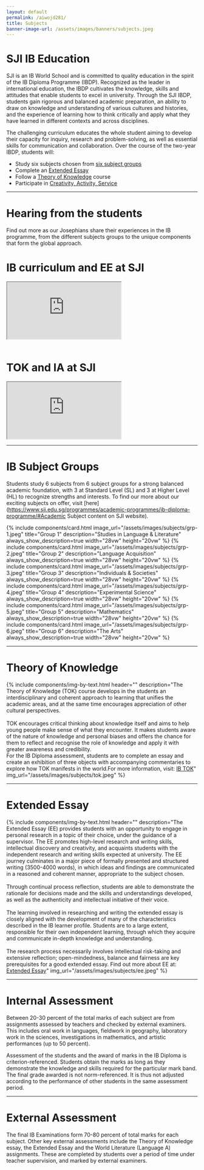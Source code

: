 ```yaml
---
layout: default
permalink: /aiwojd281/
title: Subjects
banner-image-url: /assets/images/banners/subjects.jpeg
---
```


<style>
    .flex-container {
        display: flex;
        gap: 1vw;
        margin: auto;
        flex-wrap: wrap;
        justify-content: center;
    }
</style>

# SJI IB Education

SJI is an IB World School and is committed to quality education in the spirit of the IB Diploma Programme (IBDP). Recognized as the leader in international education, the IBDP cultivates the knowledge, skills and attitudes that enable students to excel in university. Through the SJI IBDP, students gain rigorous and balanced academic preparation, an ability to draw on knowledge and understanding of various cultures and histories, and the experience of learning how to think critically and apply what they have learned in different contexts and across disciplines.

The challenging curriculum educates the whole student aiming to develop their capacity for inquiry, research and problem-solving, as well as essential skills for communication and collaboration. Over the course of the two-year IBDP, students will:
- Study six subjects chosen from [six subject groups](https://www.sji.edu.sg/programmes/academic-programmes/ib-diploma-programme/#6subjectgroups)
- Complete an [Extended Essay](https://www.sji.edu.sg/programmes/academic-programmes/ib-diploma-programme/#EE)
- Follow a [Theory of Knowledge](https://www.sji.edu.sg/programmes/academic-programmes/ib-diploma-programme/#EE) course
- Participate in [Creativity, Activity, Service](https://www.sji.edu.sg/programmes/academic-programmes/ib-diploma-programme/#CAS)

---

# Hearing from the students

Find out more as our Josephians share their experiences in the IB programme, from the different subjects groups to the unique components that form the global approach.

# IB curriculum and EE at SJI

<div class="video-container-outer">
  <div class="video-container">
    <iframe class="video" src="https://drive.google.com/file/d/1a8puz4alYu19aCalAgOpwwZwrGjFKaN3/preview" allow="autoplay"></iframe>
  </div>
</div>

<br/>

# TOK and IA at SJI

<div class="video-container-outer">
  <div class="video-container">
    <iframe class="video" src="https://drive.google.com/file/d/1_gA7mLmpTIPWqqK1mNNXRiRRY_ShtMK6/preview" allow="autoplay"></iframe>
  </div>
</div>

---

# IB Subject Groups

Students study 6 subjects from 6 subject groups for a strong balanced academic foundation, with 3 at Standard Level (SL) and 3 at Higher Level (HL) to recognize strengths and interests. To find our more about our exciting subjects on offer, visit [here](https://www.sji.edu.sg/programmes/academic-programmes/ib-diploma-programme/#Academic Subject content on SJI website).

<!-- Temporarily Removed Links

<div id="vision-mission-motto" class="flex-container">
  {% include components/card.html
    image_url="/assets/images/subjects/grp-1.jpeg"
    link_url="https://drive.google.com/drive/folders/13LxGXL3BuorEN-TYmPNEzptGQx05MJwR?usp=sharing"
    title="Group 1"
    description="Studies in Language & Literature"
    always_show_description=true
    width="28vw"
    height="20vw"
  %}
  {% include components/card.html
    image_url="/assets/images/subjects/grp-2.jpeg"
    link_url="https://drive.google.com/drive/folders/1B3K2nG54SgsgqpPkjHNnR0XMHr646cBH"
    title="Group 2"
    description="Language Acquisition"
    always_show_description=true
    width="28vw"
    height="20vw"
  %}
  {% include components/card.html
    image_url="/assets/images/subjects/grp-3.jpeg"
    link_url="https://drive.google.com/drive/folders/104L7eKpTBxi_JELECz-n-26GwIMiuTMZ"
    title="Group 3"
    description="Individuals & Societies"
    always_show_description=true
    width="28vw"
    height="20vw"
  %}
  {% include components/card.html
    image_url="/assets/images/subjects/grp-4.jpeg"
    link_url="https://drive.google.com/drive/folders/1CQ3RKXYa6Llcj_L2M9SGXw3F0n7SYSOD"
    title="Group 4"
    description="Experimental Science"
    always_show_description=true
    width="28vw"
    height="20vw"
  %}
  {% include components/card.html
    image_url="/assets/images/subjects/grp-5.jpeg"
    link_url="https://drive.google.com/drive/folders/1dZIyCO7xAlgEiU6gRCIetYcxCcEgTlAd?usp=sharing"
    title="Group 5"
    description="Mathematics"
    always_show_description=true
    width="28vw"
    height="20vw"
  %}
  {% include components/card.html
    image_url="/assets/images/subjects/grp-6.jpeg"
    link_url="https://drive.google.com/file/d/1XB_4t_Ngb3_NFF9sIVNcNKMbm5h21WYh/view?usp=drive_link"
    title="Group 6"
    description="The Arts"
    always_show_description=true
    width="28vw"
    height="20vw"
  %}
</div>

-->

<div id="vision-mission-motto" class="flex-container">
  {% include components/card.html
    image_url="/assets/images/subjects/grp-1.jpeg"
    title="Group 1"
    description="Studies in Language & Literature"
    always_show_description=true
    width="28vw"
    height="20vw"
  %}
  {% include components/card.html
    image_url="/assets/images/subjects/grp-2.jpeg"
    title="Group 2"
    description="Language Acquisition"
    always_show_description=true
    width="28vw"
    height="20vw"
  %}
  {% include components/card.html
    image_url="/assets/images/subjects/grp-3.jpeg"
    title="Group 3"
    description="Individuals & Societies"
    always_show_description=true
    width="28vw"
    height="20vw"
  %}
  {% include components/card.html
    image_url="/assets/images/subjects/grp-4.jpeg"
    title="Group 4"
    description="Experimental Science"
    always_show_description=true
    width="28vw"
    height="20vw"
  %}
  {% include components/card.html
    image_url="/assets/images/subjects/grp-5.jpeg"
    title="Group 5"
    description="Mathematics"
    always_show_description=true
    width="28vw"
    height="20vw"
  %}
  {% include components/card.html
    image_url="/assets/images/subjects/grp-6.jpeg"
    title="Group 6"
    description="The Arts"
    always_show_description=true
    width="28vw"
    height="20vw"
  %}
</div>

---

# Theory of Knowledge

{% include components/img-by-text.html
   header=""
   description="The Theory of Knowledge (TOK) course develops in the students an interdisciplinary and coherent approach to learning that unifies the academic areas, and at the same time encourages appreciation of other cultural perspectives.<br><br>TOK encourages critical thinking about knowledge itself and aims to help young people make sense of what they encounter. It makes students aware of the nature of knowledge and personal biases and offers the chance for them to reflect and recognise the role of knowledge and apply it with greater awareness and credibility.<br>For the IB Diploma assessment, students are to complete an essay and create an exhibition of three objects with accompanying commentaries to explore how TOK manifests in the world.For more information, visit: <a href='https://drive.google.com/file/d/1qK-1IEGRxo9WgkFtQSc8OR7NefLBjAIL/view?usp=drive_link'>IB TOK</a>"
   img_url="/assets/images/subjects/tok.jpeg"
%}

---

# Extended Essay

{% include components/img-by-text.html
   header=""
   description="The Extended Essay (EE) provides students with an opportunity to engage in personal research in a topic of their choice, under the guidance of a supervisor. The EE promotes high-level research and writing skills, intellectual discovery and creativity, and acquaints students with the independent research and writing skills expected at university. The EE journey culminates in a major piece of formally presented and structured writing (3500-4000 words), in which ideas and findings are communicated in a reasoned and coherent manner, appropriate to the subject chosen.<br><br> Through continual process reflection, students are able to demonstrate the rationale for decisions made and the skills and understandings developed, as well as the authenticity and intellectual initiative of their voice.<br><br> The learning involved in researching and writing the extended essay is closely aligned with the development of many of the characteristics described in the IB learner profile. Students are to a large extent, responsible for their own independent learning, through which they acquire and communicate in-depth knowledge and understanding.<br><br> The research process necessarily involves intellectual risk-taking and extensive reflection; open-mindedness, balance and fairness are key prerequisites for a good extended essay. Find out more about EE at: <a href='https://drive.google.com/file/d/180CW55KI1FYCXB5HjH1YHpFESTP4O0Uh/view?usp=drive_link'>Extended Essay</a>"
   img_url="/assets/images/subjects/ee.jpeg"
%}

---

# Internal Assessment

Between 20-30 percent of the total marks of each subject are from assignments assessed by teachers and checked by external examiners. This includes oral work in languages, fieldwork in geography, laboratory work in the sciences, investigations in mathematics, and artistic performances (up to 50 percent).

Assessment of the students and the award of marks in the IB Diploma is criterion-referenced. Students obtain the marks as long as they demonstrate the knowledge and skills required for the particular mark band. The final grade awarded is not norm-referenced. It is thus not adjusted according to the performance of other students in the same assessment period.

---

# External Assessment

The final IB Examinations form 70-80 percent of total marks for each subject. Other key external assessments include the Theory of Knowledge essay, the Extended Essay and the World Literature (Language A) assignments. These are completed by students over a period of time under teacher supervision, and marked by external examiners.